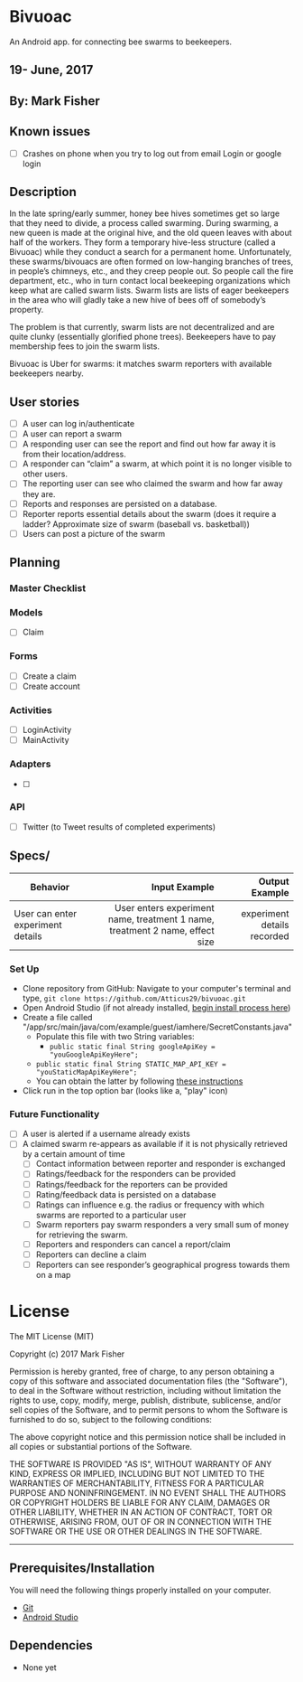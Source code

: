 # Bivuoac
An Android app. for connecting bee swarms to beekeepers.

## 19- June, 2017

## By: Mark Fisher

## Known issues
- [ ] Crashes on phone when you try to log out from email Login or google login


## Description

In the late spring/early summer, honey bee hives sometimes get so large that they need to divide, a process called swarming. During swarming, a new queen is made at the original hive, and the old queen leaves with about half of the workers. They form a temporary hive-less structure (called a Bivuoac) while they conduct a search for a permanent home. Unfortunately, these swarms/bivouacs are often formed on low-hanging branches of trees, in people’s chimneys, etc., and they creep people out. So people call the fire department, etc., who in turn contact local beekeeping organizations which keep what are called swarm lists. Swarm lists are lists of eager beekeepers in the area who will gladly take a new hive of bees off of somebody’s property.

The problem is that currently, swarm lists are not decentralized and are quite clunky (essentially glorified phone trees). Beekeepers have to pay membership fees to join the swarm lists.

Bivuoac is Uber for swarms: it matches swarm reporters with available beekeepers nearby.

## User stories
- [ ] A user can log in/authenticate
- [ ] A user can report a swarm
- [ ] A responding user can see the report and find out how far away it is from their location/address.
- [ ] A responder can “claim” a swarm, at which point it is no longer visible to other users.
- [ ] The reporting user can see who claimed the swarm and how far away they are.
- [ ] Reports and responses are persisted on a database.
- [ ] Reporter reports essential details about the swarm (does it require a ladder? Approximate size of swarm (baseball vs. basketball))
- [ ] Users can post a picture of the swarm
## Planning

### Master Checklist


### Models
- [ ] Claim


### Forms
- [ ] Create a claim
- [ ] Create account

### Activities
- [ ] LoginActivity
- [ ] MainActivity

### Adapters
- [ ]

### API
- [ ] Twitter (to Tweet results of completed experiments)

## Specs/
| Behavior                   | Input Example     | Output Example    |
| -------------------------- | -----------------:| -----------------:|
|User can enter experiment details|User enters experiment name, treatment 1 name, treatment 2 name, effect size|experiment details recorded|

### Set Up

* Clone repository from GitHub: Navigate to your computer's terminal and type, `git clone https://github.com/Atticus29/bivuoac.git`
* Open Android Studio (if not already installed, [begin install process here](https://developer.android.com/studio/index.html))
* Create a file called "/app/src/main/java/com/example/guest/iamhere/SecretConstants.java"
  * Populate this file with two String variables:
	  * `public static final String googleApiKey = "youGoogleApiKeyHere";`
   * `public static final String STATIC_MAP_API_KEY = "youStaticMapApiKeyHere";`
  * You can obtain the latter by following [these instructions](https://developers.google.com/maps/documentation/static-maps/intro)
* Click run in the top option bar (looks like a, "play" icon)

### Future Functionality
- [ ] A user is alerted if a username already exists
- [ ] A claimed swarm re-appears as available if it is not physically retrieved by a certain amount of time
	- [ ] Contact information between reporter and responder is exchanged
	- [ ] Ratings/feedback for the responders can be provided
	- [ ] Ratings/feedback for the reporters can be provided
	- [ ] Rating/feedback data is persisted on a database
	- [ ] Ratings can influence e.g. the radius or frequency with which swarms are reported to a particular user
	- [ ] Swarm reporters pay swarm responders a very small sum of money for retrieving the swarm.
	- [ ] Reporters and responders can cancel a report/claim
	- [ ] Reporters can decline a claim
	- [ ] Reporters can see responder’s geographical progress towards them on a map

# License

The MIT License (MIT)

Copyright (c) 2017 Mark Fisher

Permission is hereby granted, free of charge, to any person obtaining a copy
of this software and associated documentation files (the "Software"), to deal
in the Software without restriction, including without limitation the rights
to use, copy, modify, merge, publish, distribute, sublicense, and/or sell
copies of the Software, and to permit persons to whom the Software is
furnished to do so, subject to the following conditions:

The above copyright notice and this permission notice shall be included in
all copies or substantial portions of the Software.

THE SOFTWARE IS PROVIDED "AS IS", WITHOUT WARRANTY OF ANY KIND, EXPRESS OR
IMPLIED, INCLUDING BUT NOT LIMITED TO THE WARRANTIES OF MERCHANTABILITY,
FITNESS FOR A PARTICULAR PURPOSE AND NONINFRINGEMENT.  IN NO EVENT SHALL THE
AUTHORS OR COPYRIGHT HOLDERS BE LIABLE FOR ANY CLAIM, DAMAGES OR OTHER
LIABILITY, WHETHER IN AN ACTION OF CONTRACT, TORT OR OTHERWISE, ARISING FROM,
OUT OF OR IN CONNECTION WITH THE SOFTWARE OR THE USE OR OTHER DEALINGS IN
THE SOFTWARE.

---

## Prerequisites/Installation

You will need the following things properly installed on your computer.

* [Git](https://git-scm.com/)
* [Android Studio](https://developer.android.com/studio/index.html)

## Dependencies
* None yet
